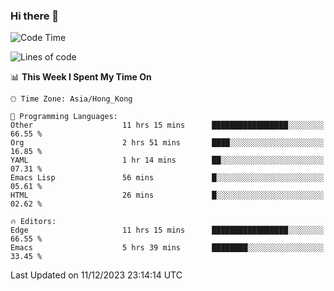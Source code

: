 ### Hi there 👋

<!--
**nicehiro/nicehiro** is a ✨ _special_ ✨ repository because its `README.md` (this file) appears on your GitHub profile.

Here are some ideas to get you started:

- 🔭 I’m currently working on ...
- 🌱 I’m currently learning ...
- 👯 I’m looking to collaborate on ...
- 🤔 I’m looking for help with ...
- 💬 Ask me about ...
- 📫 How to reach me: ...
- 😄 Pronouns: ...
- ⚡ Fun fact: ...
-->

<!--START_SECTION:waka-->
![Code Time](http://img.shields.io/badge/Code%20Time-142%20hrs%2026%20mins-blue)

![Lines of code](https://img.shields.io/badge/From%20Hello%20World%20I%27ve%20Written-2.6%20million%20lines%20of%20code-blue)

📊 **This Week I Spent My Time On** 

```text
🕑︎ Time Zone: Asia/Hong_Kong

💬 Programming Languages: 
Other                    11 hrs 15 mins      █████████████████░░░░░░░░   66.55 % 
Org                      2 hrs 51 mins       ████░░░░░░░░░░░░░░░░░░░░░   16.85 % 
YAML                     1 hr 14 mins        ██░░░░░░░░░░░░░░░░░░░░░░░   07.31 % 
Emacs Lisp               56 mins             █░░░░░░░░░░░░░░░░░░░░░░░░   05.61 % 
HTML                     26 mins             █░░░░░░░░░░░░░░░░░░░░░░░░   02.62 % 

🔥 Editors: 
Edge                     11 hrs 15 mins      █████████████████░░░░░░░░   66.55 % 
Emacs                    5 hrs 39 mins       ████████░░░░░░░░░░░░░░░░░   33.45 % 
```


 Last Updated on 11/12/2023 23:14:14 UTC
<!--END_SECTION:waka-->
